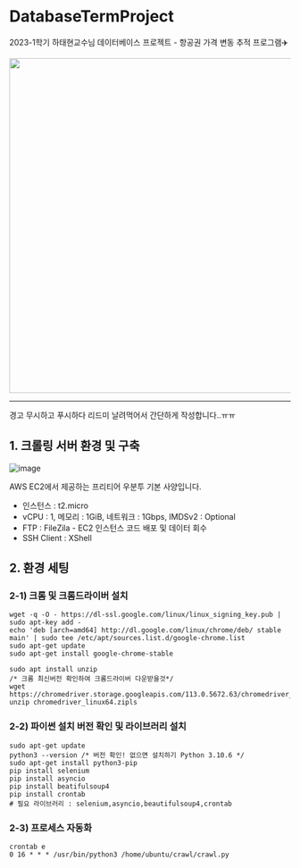 # DatabaseTermProject
2023-1학기 하태현교수님 데이터베이스 프로젝트 - 항공권 가격 변동 추적 프로그램✈️



<img src ="https://github.com/j2noo/DatabaseTermProject/assets/77064618/d770b83e-891e-4ee2-9b24-1369164e04b2" width = 600px >



---
경고 무시하고 푸시하다 리드미 날려먹어서 간단하게 작성합니다..ㅠㅠ

## 1. 크롤링 서버 환경 및 구축
![image](https://github.com/j2noo/DatabaseTermProject/assets/77064618/581f47ee-88b5-4e0a-9d9a-b558c91914d6)

AWS EC2에서 제공하는 프리티어 우분투 기본 사양입니다.
- 인스턴스 : t2.micro
- vCPU : 1, 메모리 : 1GiB, 네트워크 : 1Gbps, IMDSv2 : Optional
- FTP : FileZila - EC2 인스턴스 코드 배포 및 데이터 회수
- SSH Client : XShell 

## 2. 환경 세팅

### 2-1) 크롬 및 크롬드라이버 설치
```
wget -q -O - https://dl-ssl.google.com/linux/linux_signing_key.pub | sudo apt-key add -
echo 'deb [arch=amd64] http://dl.google.com/linux/chrome/deb/ stable main' | sudo tee /etc/apt/sources.list.d/google-chrome.list
sudo apt-get update 
sudo apt-get install google-chrome-stable

sudo apt install unzip
/* 크롬 최신버전 확인하여 크롬드라이버 다운받을것*/
wget https://chromedriver.storage.googleapis.com/113.0.5672.63/chromedriver_linux64.zip
unzip chromedriver_linux64.zipls
```

### 2-2) 파이썬 설치 버전 확인 및 라이브러리 설치
```
sudo apt-get update
python3 --version /* 버전 확인! 없으면 설치하기 Python 3.10.6 */
sudo apt-get install python3-pip
pip install selenium
pip install asyncio
pip install beatifulsoup4
pip install crontab
# 필요 라이브러리 : selenium,asyncio,beautifulsoup4,crontab
```

### 2-3) 프로세스 자동화
```
crontab e
0 16 * * * /usr/bin/python3 /home/ubuntu/crawl/crawl.py
```
